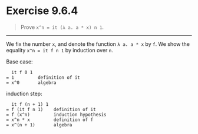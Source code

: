 # Exercise 9.6.4

> Prove `x^n = it (λ a. a * x) n 1`.

---

We fix the number `x`, and denote the function `λ a. a * x` by `f`.
We show the equality `x^n = it f n 1` by induction over `n`.

Base case:
```text
  it f 0 1
= 1         definition of it
= x^0       algebra
```
induction step:
```text
  it f (n + 1) 1
= f (it f n 1)    definition of it
= f (x^n)         induction hypothesis
= x^n * x         definition of f
= x^(n + 1)       algebra
```
